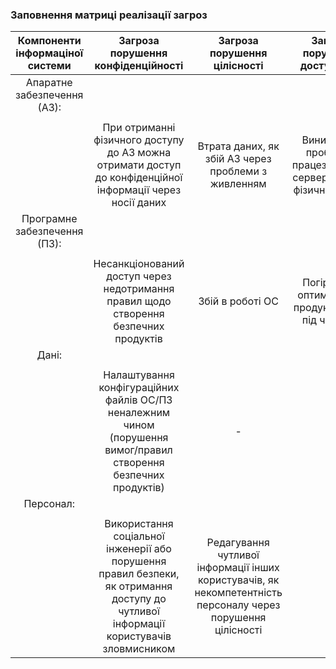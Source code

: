 ### Заповнення матриці реалізації загроз
|                                                        Компоненти інформаціної системи                                                       |                                                  Загроза порушення конфіденційності                                                   |                                         Загроза   порушення   цілісності                                       |                    Загроза   порушення  доступності                 |
|:--------------------------------------------------------------------------------------------------------------------------------------------:|:-------------------------------------------------------------------------------------------------------------------------------------:|:--------------------------------------------------------------------------------------------------------------:|:-------------------------------------------------------------------:|
| Апаратне забезпечення (АЗ):														       |																       |														| 								      |
|                              		                                                                                                       |																       |														| 								      |
|				                                                                       					       |              При отриманні фізичного доступу до АЗ можна отримати доступ до конфіденційної інформації через носії даних               |                               Втрата даних, як збій АЗ через проблеми з живленням                              | Виникнення проблем з працездатністю сервера(-ів) на фізичному рівні |
| Програмне забезпечення (ПЗ):														       |																       |														| 								      |
| 			 														       |																       |														| 								      |
| 		                                                                        						       |                         Несанкціонований доступ через недотримання правил щодо створення безпечних  продуктів                         |                                                Збій в роботі ОС                                                |        Погіршення оптимізації та продуктивність  під час атак       |
| Дані: 																       |																       |														| 								      |
| 																	       |																       |														| 								      |
| 																	       |           Налаштування конфігураційних файлів ОС/ПЗ неналежним чином (порушення вимог/правил створення безпечних продуктів)           |                                                        -                                                       |                                  -                                  |
| Персонал:																       |																       |														|								      |
| 																	       |																       |														| 								      |
| 				                                                     							       | Використання соціальної інженерії або порушення правил безпеки, як отримання доступу до чутливої інформації користувачів зловмисником | Редагування чутливої інформації інших користувачів,  як некомпетентність персоналу через порушення цілісності  |                                  -                                  |
